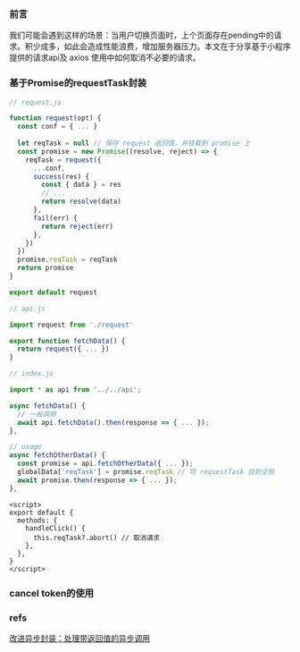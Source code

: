 ### 前言

我们可能会遇到这样的场景：当用户切换页面时，上个页面存在pending中的请求。积少成多，如此会造成性能浪费，增加服务器压力。本文在于分享基于小程序提供的请求api及 axios 使用中如何取消不必要的请求。

### 基于Promise的requestTask封装

```js
// request.js

function request(opt) {
  const conf = { ... }
  
  let reqTask = null // 保存 request 返回值，并挂载到 promise 上
  const promise = new Promise((resolve, reject) => {
    reqTask = request({
      ...conf,
      success(res) {
        const { data } = res
        // ...
        return resolve(data)
      },
      fail(err) {
        return reject(err)
      },
    })
  })
  promise.reqTask = reqTask
  return promise
}

export default request
```

```js
// api.js

import request from './request'

export function fetchData() {
  return request({ ... })
}
```

```js
// index.js

import * as api from '../../api';

async fetchData() {
  // 一般调用
  await api.fetchData().then(response => { ... });
},

// usage
async fetchOtherData() {
  const promise = api.fetchOtherData({ ... });
  globalData['reqTask'] = promise.reqTask // 将 requestTask 挂到全局
  await promise.then(response => { ... });
},
```

```vue
<script>
export default {
  methods: {
    handleClick() {
      this.reqTask?.abort() // 取消请求
    },
  },
}
</script>
```

### cancel token的使用

### refs

[改进异步封装：处理带返回值的异步调用](https://segmentfault.com/a/1190000022467002)
